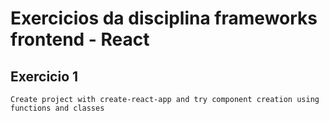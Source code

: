 # Exercicios da disciplina frameworks frontend - React

## Exercicio 1
	Create project with create-react-app and try component creation using functions and classes
